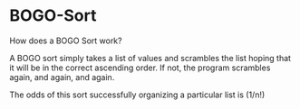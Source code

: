 # BOGO-Sort

How does a BOGO Sort work?

A BOGO sort simply takes a list of values and scrambles the list hoping that it will be in the correct ascending order.
If not, the program scrambles again, and again, and again.

The odds of this sort successfully organizing a particular list is (1/n!)

